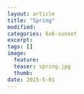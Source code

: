 ```yaml
---
layout: article
title: "Spring"
modified:
categories: 6x6-sunset
excerpt:
tags: []
image:
  feature:
  teaser: spring.jpg
  thumb:
date: 2015-5-01
---
```

